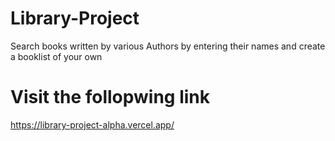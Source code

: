 # Library-Project
Search books written by various Authors by entering their names and create a booklist of your own

# Visit the follopwing link
https://library-project-alpha.vercel.app/
